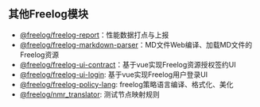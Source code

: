 
## 其他Freelog模块
- [@freelog/freelog-report](https://github.com/freelogfe/freelogfe-web-repos/tree/dev/packages/%40freelog/freelog-report)：性能数据打点与上报
- [@freelog/freelog-markdown-parser](https://github.com/freelogfe/freelogfe-lib-repos/tree/master/packages/freelog-markdown-parser)：MD文件Web编译、加载MD文件的Freelog资源
- [@freelog/freelog-ui-contract](https://github.com/freelogfe/freelogfe-web-repos/tree/dev/packages/%40freelog/freelog-ui-contract)：基于vue实现Freelog资源授权签约UI
- [@freelog/freelog-ui-login](https://github.com/freelogfe/freelogfe-web-repos/tree/dev/packages/%40freelog/freelog-ui-login): 基于vue实现Freelog用户登录UI
- [@freelog/freelog-policy-lang](https://github.com/freelogfe/freelogfe-web-repos/tree/dev/packages/%40freelog/freelog-policy-lang): freelog策略语言编译、格式化、美化
- [@freelog/nmr_translator](https://github.com/freelogfe/nmr_translator): 测试节点映射规则

